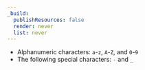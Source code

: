 ```yaml
---
_build:
  publishResources: false
  render: never
  list: never
---
```


* Alphanumeric characters: `a`-`z`, `A`-`Z`, and `0`-`9`
* The following special characters: `-` and `_`
